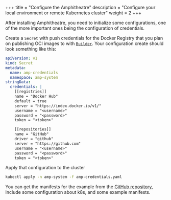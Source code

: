 +++
title = "Configure the Amphitheatre"
description = "Configure your local environment or remote Kubernetes cluster"
weight = 2
+++

After installing Amphitheatre, you need to initialize some configurations, one
of the more important ones being the configuration of credentials.

Create a `Secret` with push credentials for the Docker Registry that you plan on
publishing OCI images to with [`Builder`](@/concepts/builders.md). Your
configuration create should look something like this:

```yaml
apiVersion: v1
kind: Secret
metadata:
  name: amp-credentials
  namespace: amp-system
stringData:
  credentials: |
    [[registries]]
    name = "Docker Hub"
    default = true
    server = "https://index.docker.io/v1/"
    username = "<username>"
    password = "<password>"
    token = "<token>"

    [[repositories]]
    name = "GitHub"
    driver = "github"
    server = "https://github.com"
    username = "<username>"
    password = "<password>"
    token = "<token>"
```

Apply that configuration to the cluster

```bash
kubectl apply -n amp-system -f amp-credentials.yaml
```

You can get the manifests for the example from the [GitHub
repository](https://github.com/amphitheatre-app/k8s-manifests-example), Include
some configuration about k8s, and some example manifests.

